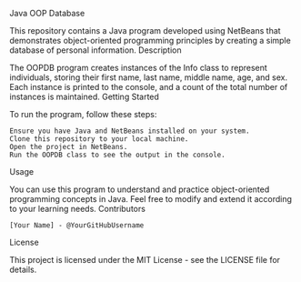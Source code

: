 Java OOP Database

This repository contains a Java program developed using NetBeans that demonstrates object-oriented programming principles by creating a simple database of personal information.
Description

The OOPDB program creates instances of the Info class to represent individuals, storing their first name, last name, middle name, age, and sex. Each instance is printed to the console, and a count of the total number of instances is maintained.
Getting Started

To run the program, follow these steps:

    Ensure you have Java and NetBeans installed on your system.
    Clone this repository to your local machine.
    Open the project in NetBeans.
    Run the OOPDB class to see the output in the console.

Usage

You can use this program to understand and practice object-oriented programming concepts in Java. Feel free to modify and extend it according to your learning needs.
Contributors

    [Your Name] - @YourGitHubUsername

License

This project is licensed under the MIT License - see the LICENSE file for details.
